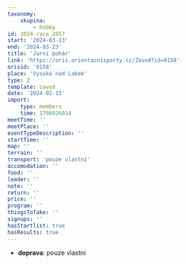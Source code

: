 ```yaml
---
taxonomy:
    skupina:
        - hobby
id: 2024-race_2057
start: '2024-03-23'
end: '2024-03-23'
title: 'Jarní pohár'
link: 'https://oris.orientacnisporty.cz/Zavod?id=8158'
orisid: '8158'
place: 'Vysoká nad Labem'
type: Z
template: zavod
date: '2024-02-15'
import:
    type: members
    time: 1708026014
meetTime: ''
meetPlace: ''
eventTypeDescription: ''
startTime: ''
map: ''
terrain: ''
transport: 'pouze vlastní'
accomodation: ''
food: ''
leader: ''
note: ''
return: ''
price: ''
program: ''
thingsToTake: ''
signups: ''
hasStartlist: true
hasResults: true
---
```


* **doprava**: pouze vlastní

